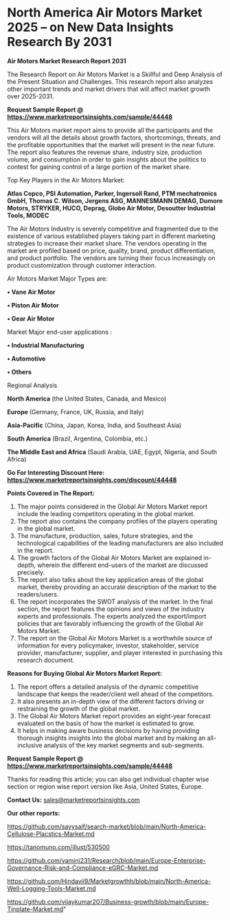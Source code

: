 # North America Air Motors Market 2025 – on New Data Insights Research By 2031

<strong>Air Motors Market Research Report 2031</strong>

The Research Report on Air Motors Market is a Skillful and Deep Analysis of the Present Situation and Challenges. This research report also analyzes other important trends and market drivers that will affect market growth over 2025-2031.

<strong>Request Sample Report @ <a href=https://www.marketreportsinsights.com/sample/44448>https://www.marketreportsinsights.com/sample/44448</a></strong>

This Air Motors market report aims to provide all the participants and the vendors will all the details about growth factors, shortcomings, threats, and the profitable opportunities that the market will present in the near future. The report also features the revenue share, industry size, production volume, and consumption in order to gain insights about the politics to contest for gaining control of a large portion of the market share.

Top Key Players in the Air Motors Market:

<strong>Atlas Copco, PSI Automation, Parker, Ingersoll Rand, PTM mechatronics GmbH, Thomas C. Wilson, Jergens ASG, MANNESMANN DEMAG, Dumore Motors, STRYKER, HUCO, Deprag, Globe Air Motor, Desoutter Industrial Tools, MODEC</strong>

The Air Motors Industry is severely competitive and fragmented due to the existence of various established players taking part in different marketing strategies to increase their market share. The vendors operating in the market are profiled based on price, quality, brand, product differentiation, and product portfolio. The vendors are turning their focus increasingly on product customization through customer interaction.

Air Motors Market Major Types are:

<strong>•  Vane Air Motor

•  Piston Air Motor

•  Gear Air Motor</strong>

Market Major end-user applications :

<strong>•  Industrial Manufacturing

•  Automotive

•  Others</strong>

Regional Analysis

</u><strong><b>North America</b></strong> (the United States, Canada, and Mexico)

<strong><b>Europe </b></strong>(Germany, France, UK, Russia, and Italy)

<strong><b>Asia-Pacific</b></strong> (China, Japan, Korea, India, and Southeast Asia)

<strong><b>South America</b></strong> (Brazil, Argentina, Colombia, etc.)

<strong><b>The Middle East and Africa</b></strong> (Saudi Arabia, UAE, Egypt, Nigeria, and South Africa)

<strong>Go For Interesting Discount Here: <a href=https://www.marketreportsinsights.com/discount/44448>https://www.marketreportsinsights.com/discount/44448</a></strong>

<strong>Points Covered in The Report:</strong>
<ol>
  <li>The major points considered in the Global Air Motors Market report include the leading competitors operating in the global market.</li>
  <li>The report also contains the company profiles of the players operating in the global market.</li>
  <li>The manufacture, production, sales, future strategies, and the technological capabilities of the leading manufacturers are also included in the report.</li>
  <li>The growth factors of the Global Air Motors Market are explained in-depth, wherein the different end-users of the market are discussed precisely.</li>
  <li>The report also talks about the key application areas of the global market, thereby providing an accurate description of the market to the readers/users.</li>
  <li>The report incorporates the SWOT analysis of the market. In the final section, the report features the opinions and views of the industry experts and professionals. The experts analyzed the export/import policies that are favorably influencing the growth of the Global Air Motors Market.</li>
  <li>The report on the Global Air Motors Market is a worthwhile source of information for every policymaker, investor, stakeholder, service provider, manufacturer, supplier, and player interested in purchasing this research document.</li>
</ol>
<strong>Reasons for Buying Global Air Motors Market Report:</strong>

<ol>
  <li>The report offers a detailed analysis of the dynamic competitive landscape that keeps the reader/client well ahead of the competitors.</li>
  <li>It also presents an in-depth view of the different factors driving or restraining the growth of the global market.</li>
  <li>The Global Air Motors Market report provides an eight-year forecast evaluated on the basis of how the market is estimated to grow.</li>
  <li>It helps in making aware business decisions by having providing thorough insights insights into the global market and by making an all-inclusive analysis of the key market segments and sub-segments.</li>
</ol>
<strong>Request Sample Report @ <a href=https://www.marketreportsinsights.com/sample/44448>https://www.marketreportsinsights.com/sample/44448</a></strong>


Thanks for reading this article; you can also get individual chapter wise section or region wise report version like Asia, United States, Europe.

<strong>Contact Us:</strong>
sales@marketreportsinsights.com

<strong>Our other reports:</strong>

<a href=https://github.com/sayysaif/search-market/blob/main/North-America-Cellulose-Placstics-Market.md>https://github.com/sayysaif/search-market/blob/main/North-America-Cellulose-Placstics-Market.md</a>

<a href=https://tanomuno.com/illust/530500>https://tanomuno.com/illust/530500</a>

<a href=https://github.com/yamini231/Research/blob/main/Europe-Enterprise-Governance-Risk-and-Compliance-eGRC-Market.md>https://github.com/yamini231/Research/blob/main/Europe-Enterprise-Governance-Risk-and-Compliance-eGRC-Market.md</a>

<a href=https://github.com/Hindavii9/Marketgrowthh/blob/main/North-America-Well-Logging-Tools-Market.md>https://github.com/Hindavii9/Marketgrowthh/blob/main/North-America-Well-Logging-Tools-Market.md</a>

<a href=https://github.com/vijaykumar207/Business-growth/blob/main/Europe-Tinplate-Market.md>https://github.com/vijaykumar207/Business-growth/blob/main/Europe-Tinplate-Market.md</a>"
